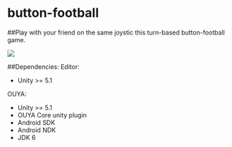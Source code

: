 # button-football
##Play with your friend on the same joystic this turn-based button-football game.


![](https://s31.postimg.org/v3u6kxt5n/Screenshot_from_2016_06_26_22_31_11.png)

##Dependencies: 
Editor:
  * Unity  >= 5.1

OUYA:
  * Unity  >= 5.1
  * OUYA Core unity plugin
  * Android SDK
  * Android NDK
  * JDK 6
